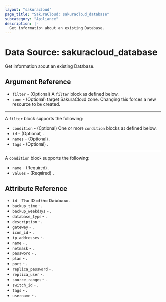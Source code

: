 ```yaml
---
layout: "sakuracloud"
page_title: "SakuraCloud: sakuracloud_database"
subcategory: "Appliance"
description: |-
  Get information about an existing Database.
---
```


# Data Source: sakuracloud_database

Get information about an existing Database.

## Argument Reference

* `filter` - (Optional) A `filter` block as defined below.
* `zone` - (Optional) target SakuraCloud zone. Changing this forces a new resource to be created.


---

A `filter` block supports the following:

* `condition` - (Optional) One or more `condition` blocks as defined below.
* `id` - (Optional) .
* `names` - (Optional) .
* `tags` - (Optional) .

---

A `condition` block supports the following:

* `name` - (Required) .
* `values` - (Required) .


## Attribute Reference

* `id` - The ID of the Database.
* `backup_time` - .
* `backup_weekdays` - .
* `database_type` - .
* `description` - .
* `gateway` - .
* `icon_id` - .
* `ip_addresses` - .
* `name` - .
* `netmask` - .
* `password` - .
* `plan` - .
* `port` - .
* `replica_password` - .
* `replica_user` - .
* `source_ranges` - .
* `switch_id` - .
* `tags` - .
* `username` - .




